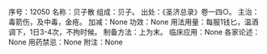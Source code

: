 序号：12050
名称：贝子散
组成：贝子。
出处：《圣济总录》卷一四○。
主治：毒箭伤，及中毒，金疮。
加减：None
功效：None
用法用量：每服1钱匕，温酒调下，1日3-4次，不拘时候。
制备方法：上为末。
临床应用：None
各家论述：None
用药禁忌：None
附注：None
